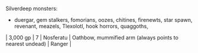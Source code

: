 Silverdeep monsters: 
- duergar, gem stalkers, fomorians, oozes, chitines, firenewts, star spawn, revenant, meazels, Tlexolotl, hook horrors, quaggoths, 

| 3,000 gp         | 7   | Nosferatu                                                           | Oathbow, mummified arm (always points to nearest undead)         | Ranger                |
